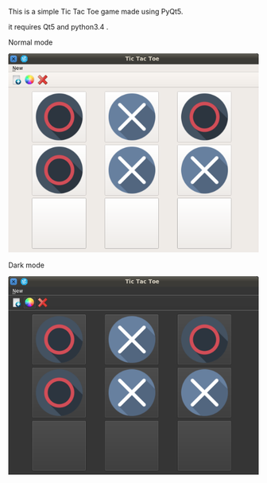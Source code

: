 [Original Code]: https://github.com/pisceswolf96/PyQt5-Tic-Tac-Toe

This is a simple Tic Tac Toe game made using PyQt5.

it requires Qt5 and python3.4 .

Normal mode

![](ScreenShots/Normal-Mode.png)

Dark mode

![](ScreenShots/Dark-Mode.png)





